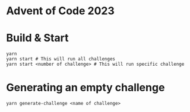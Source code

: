 # Advent of Code 2023

# Build & Start

```shell
yarn
yarn start # This will run all challenges
yarn start <number of challenge> # This will run specific challenge
```

# Generating an empty challenge

```shell
yarn generate-challenge <name of challenge>
```
